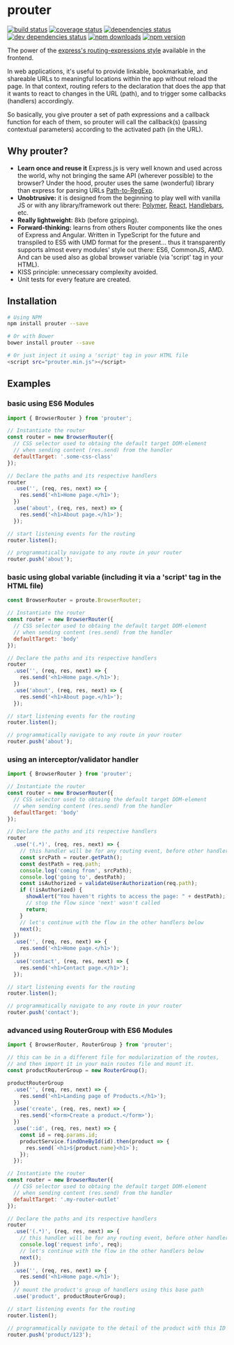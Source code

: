# prouter

[![build status](https://travis-ci.org/rogerpadilla/prouter.svg?branch=master)](https://travis-ci.org/rogerpadilla/prouter?branch=master)
[![coverage status](https://coveralls.io/repos/rogerpadilla/prouter/badge.svg?branch=master)](https://coveralls.io/r/rogerpadilla/prouter?branch=master)
[![dependencies status](https://david-dm.org/rogerpadilla/prouter/status.svg)](https://david-dm.org/rogerpadilla/prouter/status.svg)
[![dev dependencies status](https://david-dm.org/rogerpadilla/prouter/dev-status.svg)](https://david-dm.org/rogerpadilla/prouter/dev-status.svg)
[![npm downloads](https://img.shields.io/npm/dm/prouter.svg)](https://www.npmjs.com/package/prouter)
[![npm version](https://badge.fury.io/js/prouter.svg)](https://www.npmjs.com/prouter)

The power of the [express's routing-expressions style](https://expressjs.com/en/guide/routing.html) available in the frontend.

In web applications, it's useful to provide linkable, bookmarkable, and shareable URLs to meaningful locations within the app without reload the page. In that context, routing refers to the declaration that does the app that it wants to react to changes in the URL (path), and to trigger some callbacks (handlers) accordingly.

So basically, you give prouter a set of path expressions and a callback function for each of them, so prouter will call the callback(s) (passing contextual parameters) according to the activated path (in the URL). 

## Why prouter?
- **Learn once and reuse it** Express.js is very well known and used across the world, why not bringing the same API (wherever possible) to the browser? Under the hood, prouter uses the same (wonderful) library than express for parsing URLs [Path-to-RegExp](https://github.com/pillarjs/path-to-regexp).
- **Unobtrusive:** it is designed from the beginning to play well with vanilla JS or with any library/framework out there: [Polymer](https://www.polymer-project.org/1.0/), [React](http://facebook.github.io/react/), [Handlebars](http://handlebarsjs.com/), etc.
- **Really lightweight:** 8kb (before gzipping).
- **Forward-thinking:** learns from others Router components like the ones of Express and Angular. Written in TypeScript for the future and transpiled to ES5 with UMD format for the present... thus it transparently supports almost every modules' style out there: ES6, CommonJS, AMD. And can be used also as global browser variable (via 'script' tag in your HTML).
- KISS principle: unnecessary complexity avoided.
- Unit tests for every feature are created.

## Installation

```bash
# Using NPM
npm install prouter --save

# Or with Bower
bower install prouter --save

# Or just inject it using a 'script' tag in your HTML file
<script src="prouter.min.js"></script>
```

## Examples

### basic using ES6 Modules

```js
import { BrowserRouter } from 'prouter';

// Instantiate the router
const router = new BrowserRouter({
  // CSS selector used to obtaing the default target DOM-element
  // when sending content (res.send) from the handler
  defaultTarget: '.some-css-class'
});

// Declare the paths and its respective handlers
router
  .use('', (req, res, next) => {
    res.send('<h1>Home page.</h1>');
  })
  .use('about', (req, res, next) => {
    res.send('<h1>About page.</h1>');
  });

// start listening events for the routing
router.listen();

// programmatically navigate to any route in your router
router.push('about');
```


### basic using global variable (including it via a 'script' tag in the HTML file)

```js
const BrowserRouter = proute.BrowserRouter;

// Instantiate the router
const router = new BrowserRouter({
  // CSS selector used to obtaing the default target DOM-element
  // when sending content (res.send) from the handler
  defaultTarget: 'body'
});

// Declare the paths and its respective handlers
router
  .use('', (req, res, next) => {
    res.send('<h1>Home page.</h1>');
  })
  .use('about', (req, res, next) => {
    res.send('<h1>About page.</h1>');
  });

// start listening events for the routing
router.listen();

// programmatically navigate to any route in your router
router.push('about');
```

### using an interceptor/validator handler

```js
import { BrowserRouter } from 'prouter';

// Instantiate the router
const router = new BrowserRouter({
  // CSS selector used to obtaing the default target DOM-element
  // when sending content (res.send) from the handler
  defaultTarget: 'body'
});

// Declare the paths and its respective handlers
router
  .use('(.*)', (req, res, next) => {
    // this handler will be for any routing event, before other handlers
    const srcPath = router.getPath();
    const destPath = req.path;
    console.log('coming from', srcPath);
    console.log('going to', destPath);
    const isAuthorized = validateUserAuthorization(req.path);
    if (!isAuthorized) {
      showAlert("You haven't rights to access the page: " + destPath);
      // stop the flow since 'next' wasn't called
      return;
    }
    // let's continue with the flow in the other handlers below
    next();
  })
  .use('', (req, res, next) => {
    res.send('<h1>Home page.</h1>');
  })
  .use('contact', (req, res, next) => {
    res.send('<h1>Contact page.</h1>');
  });

// start listening events for the routing
router.listen();

// programmatically navigate to any route in your router
router.push('contact');
```


### advanced using RouterGroup with ES6 Modules

```js
import { BrowserRouter, RouterGroup } from 'prouter';

// this can be in a different file for modularization of the routes,
// and then import it in your main routes file and mount it.
const productRouterGroup = new RouterGroup();

productRouterGroup
  .use('', (req, res, next) => {
    res.send('<h1>Landing page of Products.</h1>');
  })
  .use('create', (req, res, next) => {
    res.send('<form>Create a product.</form>');    
  })
  .use(':id', (req, res, next) => {
    const id = req.params.id;
    productService.findOneById(id).then(product => {
      res.send(`<h1>${product.name}<h1>`);    
    });
  });

// Instantiate the router
const router = new BrowserRouter({
  // CSS selector used to obtaing the default target DOM-element
  // when sending content (res.send) from the handler
  defaultTarget: '.my-router-outlet'
});

// Declare the paths and its respective handlers
router
  .use('(.*)', (req, res, next) => {
    // this handler will be for any routing event, before other handlers
    console.log('request info', req);
    // let's continue with the flow in the other handlers below
    next();
  })
  .use('', (req, res, next) => {
    res.send('<h1>Home page.</h1>');
  })
  // mount the product's group of handlers using this base path
  .use('product', productRouterGroup);

// start listening events for the routing
router.listen();

// programmatically navigate to the detail of the product with this ID
router.push('product/123');
```